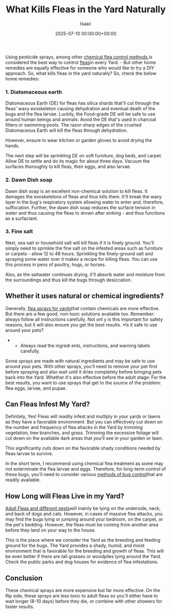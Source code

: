 ﻿---
title: What Kills Fleas in the Yard Naturally
description: Using pesticide sprays, among other chemical flea control methods , is considered the best way to control fleas in every Yard. - But other home remedies are...
slug: /what-kills-fleas-in-the-yard-naturally/
date: 2025-07-10 00:00:00+00:00
lastmod: 2025-07-10 00:00:00+03:00
author: Isaac
categories:
- Fleas
- Guide
tags:
- fleas
- kill
- flea
layout: post
---

Using pesticide sprays, among other [chemical flea control methods](https://extension.tennessee.edu/publications/Documents/PB1596.pdf),is considered the best way to control [fleas](https://pestpolicy.com/how-to-kill-flea-eggs/)in every Yard. - But other home remedies are equally effective for someone who would like to try a DIY approach. So, what kills fleas in the yard naturally? So, check the below home remedies:

###  1. Diatomaceous earth

Diatomaceous Earth (DE) for fleas has silica shards that'll cut through the fleas' waxy exoskeleton causing dehydration and eventual death of the bugs and the flea larvae. Luckily, the Food-grade DE will be safe to use around human beings and animals. Avoid the DE that's used in charcoal filters or swimming pools. The razor-sharp edges of the crushed Diatomaceous Earth will kill the fleas through dehydration.

However, ensure to wear kitchen or garden gloves to avoid drying the hands.

The next step will be sprinkling DE on soft furniture, dog beds, and carpet. Allow DE to settle and do its magic for about three days. Vacuum the surfaces thoroughly to kill fleas, their eggs, and also larvae.

###  2. Dawn Dish soap

Dawn dish soap is an excellent non-chemical solution to kill fleas. It damages the exoskeletons of fleas and thus kills them. It'll break the waxy layer in the bug's respiratory system allowing water to enter and, therefore, suffocation. Further, the dawn dish soap reduces the surface tension in water and thus causing the fleas to drown after sinking - and thus functions as a surfactant.

###  3. Fine salt

Next, sea salt or household salt will kill fleas if it is finely ground. You'll simply need to sprinkle the fine salt on the infested areas such as furniture or carpets - allow 12 to 48 hours. Sprinkling the finely-ground salt and spraying some water over it makes a recipe for killing fleas. You can use this process in pens of poultry, hogs, or horses.

Also, as the saltwater continues drying, it'll absorb water and moisture from the surroundings and thus kill the bugs through desiccation.

##  Whether it uses natural or chemical ingredients?

Generally, [flea sprays for yards](https://pestpolicy.com/best-flea-spray-for-yard/)that contain chemicals are more effective. But there are a few good, non-toxic solutions available too. Remember: always follow all instructions carefully. Not onl y is this important for safety reasons, but it will also ensure you get the best results. *Is it safe to use around your pets?

* - Always read the ingredi ents, instructions, and warning labels carefully.

Some sprays are made with natural ingredients and may be safe to use around your pets. With other sprays, you'll need to remove your pet first before spraying and also wait until it dries completely before bringing pets back into the Yard. Whether it's also effective before the adult stage: For the best results, you want to use sprays that get to the source of the problem: flea eggs, larvae, and pupae.

##  Can Fleas Infest My Yard?

Definitely, Yes! Fleas will readily infest and multiply in your yards or lawns as they have a favorable environment. But you can effectively cut down on the number and frequency of flea attacks in the Yard by trimming vegetation, tree branches, and grass. Trimming the excessive foliage will cut down on the available dark areas that you'll see in your garden or lawn.

This significantly cuts down on the favorable shady conditions needed by fleas larvae to survive.

In the short term, I recommend using chemical flea treatment as some may not exterminate the flea larvae and eggs. Therefore, for long-term control of these bugs, you'll need to consider various [methods of bug control](https://entomology.ca.uky.edu/ef602)that are readily available.

##  How Long will Fleas Live in my Yard?

[Adult Fleas and different pests](https://extension.entm.purdue.edu/publichealth/insects/flea.html)will mainly be lying on the underside, neck, and back of dogs and cats. However, in cases of massive flea attacks, you may find the bugs lying or jumping around your bedroom, on the carpet, or the pet's bedding. However, the fleas must be coming from another area before they land on your way to the house.

This is the place where we consider the Yard as the breeding and feeding ground for the bugs. The Yard provides a shady, humid, and moist environment that is favorable for the breeding and growth of fleas. This will be even better if there are tall grasses or woodpiles lying around the Yard. Check the public parks and dog houses for evidence of flea infestations.

##  Conclusion

These chemical sprays are more expensive but far more effective. On the flip side, these sprays are less toxic to adult fleas so you'll either have to wait longer (8-10 days) before they die, or combine with other showers for faster results.


